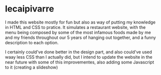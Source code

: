 # lecaipivarre
I made this website mostly for fun but also as way of putting my knowledge in HTML and CSS to pratice. It simulates a restaurant website, with the menu being composed by some of the most infamous foods made by me and my friends throughout our 5 years of hanging out together, and a funny description to each option.

I certainly could've done better in the design part, and also could've used waay less CSS than I actually did, but I intend to update the website in the near future with some of this improvementes, also adding some Javascript to it (creating a slideshow)
